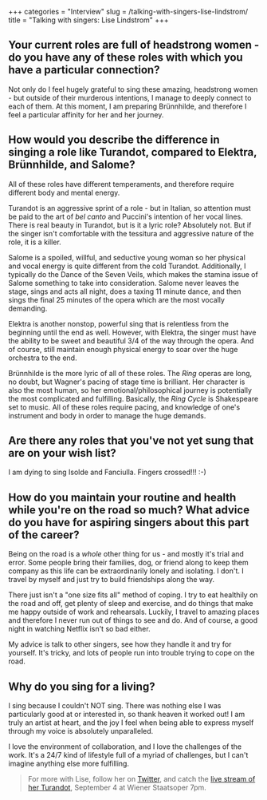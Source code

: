 +++
categories = "Interview"
slug = /talking-with-singers-lise-lindstrom/
title = "Talking with singers: Lise Lindstrom"
+++

## Your current roles are full of headstrong women - do you have any of these roles with which you have a particular connection?

Not only do I feel hugely grateful to sing these amazing, headstrong women - but outside of their murderous intentions, I manage to deeply connect to each of them.  At this moment, I am preparing Brünnhilde, and therefore I feel a particular affinity for her and her journey.

## How would you describe the difference in singing a role like Turandot, compared to Elektra, Brünnhilde, and Salome?

All of these roles have different temperaments, and therefore require different body and mental energy.  

Turandot is an aggressive sprint of a role - but in Italian, so attention must be paid to the art of *bel canto* and Puccini's intention of her vocal lines.  There is real beauty in Turandot, but is it a lyric role?  Absolutely not.  But if the singer isn't comfortable with the tessitura and aggressive nature of the role, it is a killer.  

Salome is a spoiled, willful, and seductive young woman so her physical and vocal energy is quite different from the cold Turandot. Additionally, I typically do the Dance of the Seven Veils, which makes the stamina issue of Salome something to take into consideration.  Salome never leaves the stage, sings and acts all night, does a taxing 11 minute dance, and then sings the final 25 minutes of the opera which are the most vocally demanding.  

Elektra is another nonstop, powerful sing that is relentless from the beginning until the end as well.  However, with Elektra, the singer must have the ability to be sweet and beautiful 3/4 of the way through the opera.  And of course, still maintain enough physical energy to soar over the huge orchestra to the end.  

Brünnhilde is the more lyric of all of these roles.  The *Ring* operas are long, no doubt, but Wagner's pacing of stage time is brilliant.  Her character is also the most human, so her emotional/philosophical journey is potentially the most complicated and fulfilling.  Basically, the *Ring Cycle* is Shakespeare set to music.  All of these roles require pacing, and knowledge of one's instrument and body in order to manage the huge demands.

## Are there any roles that you've not yet sung that are on your wish list?

I am dying to sing Isolde and Fanciulla. Fingers crossed!!! :-)

## How do you maintain your routine and health while you're on the road so much? What advice do you have for aspiring singers about this part of the career?

Being on the road is a *whole* other thing for us - and mostly it's trial and error.  Some people bring their families, dog, or friend along to keep them company as this life can be extraordinarily lonely and isolating.  I don't.  I travel by myself and just try to build friendships along the way. 

There just isn't a "one size fits all" method of coping.  I try to eat healthily on the road and off, get plenty of sleep and exercise, and do things that make me happy outside of work and rehearsals.  Luckily, I travel to amazing places and therefore I never run out of things to see and do.  And of course, a good night in watching Netflix isn't so bad either.  

My advice is talk to other singers, see how they handle it and try for yourself.  It's tricky, and lots of people run into trouble trying to cope on the road.  

## Why do you sing for a living?

I sing because I couldn't NOT sing.  There was nothing else I was particularly good at or interested in, so thank heaven it worked out!  I am truly an artist at heart, and the joy I feel when being able to express myself through my voice is absolutely unparalleled.  

I love the environment of collaboration, and I love the challenges of the work.  It's a 24/7 kind of lifestyle full of a myriad of challenges, but I can't imagine anything else more fulfilling.

>For more with Lise, follow her on [Twitter](https://twitter.com/liselindstrom), and catch the [live stream of her Turandot](http://www.staatsoperlive.com/en/live/353/turandot-2016-09-04/#tab_0), September 4 at Wiener Staatsoper 7pm.
